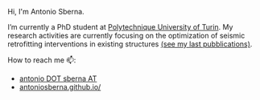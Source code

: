 Hi, I'm Antonio Sberna.

I’m currently a PhD student at [Polytechnique University of Turin](https://www.polito.it/?lang=en).
My research activities are currently focusing on the optimization of seismic retrofitting interventions in existing structures [(see my last pubblications)](https://antoniosberna.github.io/publication/).

How to reach me 📫:
  - [antonio DOT sberna AT](mailto:antonio.sberna@polito.it) 
  - [antoniosberna.github.io/](antoniosberna.github.io/)

<!---
AntonioSberna/AntonioSberna is a ✨ special ✨ repository because its `README.md` (this file) appears on your GitHub profile.
You can click the Preview link to take a look at your changes.
--->
